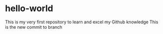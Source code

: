 # hello-world
This is my very first repository to learn and excel my Github knowledge
This is the new commit to branch
